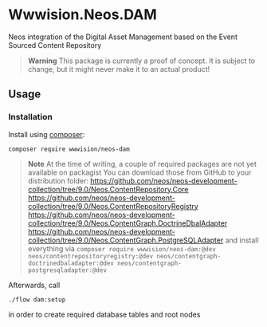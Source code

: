 # Wwwision.Neos.DAM

Neos integration of the Digital Asset Management based on the Event Sourced Content Repository

> **Warning**
> This package is currently a proof of concept. It is subject to change, but it might never make it to an actual product!

## Usage

### Installation

Install using [composer](https://getcomposer.org):

```shell
composer require wwwision/neos-dam
```

> **Note**
> At the time of writing, a couple of required packages are not yet available on packagist
> You can download those from GitHub to your distribution folder:
> https://github.com/neos/neos-development-collection/tree/9.0/Neos.ContentRepository.Core
> https://github.com/neos/neos-development-collection/tree/9.0/Neos.ContentRepositoryRegistry
> https://github.com/neos/neos-development-collection/tree/9.0/Neos.ContentGraph.DoctrineDbalAdapter
> https://github.com/neos/neos-development-collection/tree/9.0/Neos.ContentGraph.PostgreSQLAdapter
> and install everything via `composer require wwwision/neos-dam:@dev neos/contentrepositoryregistry:@dev neos/contentgraph-doctrinedbaladapter:@dev neos/contentgraph-postgresqladapter:@dev`

Afterwards, call

```shell
./flow dam:setup
```

in order to create required database tables and root nodes
